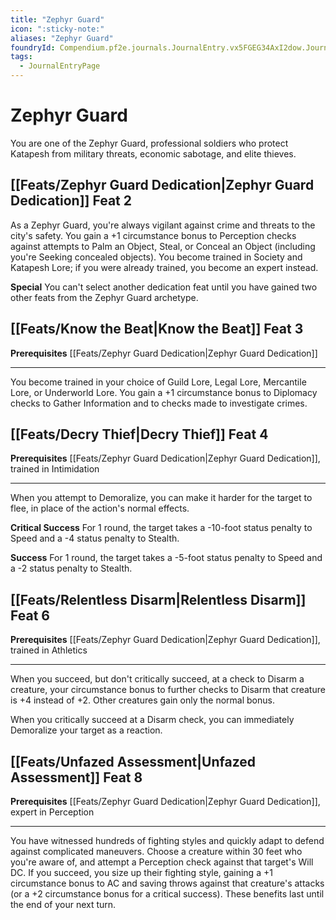 ```yaml
---
title: "Zephyr Guard"
icon: ":sticky-note:"
aliases: "Zephyr Guard"
foundryId: Compendium.pf2e.journals.JournalEntry.vx5FGEG34AxI2dow.JournalEntryPage.KORSADviZaSccs2W
tags:
  - JournalEntryPage
---
```


# Zephyr Guard
You are one of the Zephyr Guard, professional soldiers who protect Katapesh from military threats, economic sabotage, and elite thieves.

## [[Feats/Zephyr Guard Dedication|Zephyr Guard Dedication]] Feat 2

As a Zephyr Guard, you're always vigilant against crime and threats to the city's safety. You gain a +1 circumstance bonus to Perception checks against attempts to Palm an Object, Steal, or Conceal an Object (including you're Seeking concealed objects). You become trained in Society and Katapesh Lore; if you were already trained, you become an expert instead.

**Special** You can't select another dedication feat until you have gained two other feats from the Zephyr Guard archetype.

## [[Feats/Know the Beat|Know the Beat]] Feat 3

**Prerequisites** [[Feats/Zephyr Guard Dedication|Zephyr Guard Dedication]]

* * *

You become trained in your choice of Guild Lore, Legal Lore, Mercantile Lore, or Underworld Lore. You gain a +1 circumstance bonus to Diplomacy checks to Gather Information and to checks made to investigate crimes.

## [[Feats/Decry Thief|Decry Thief]] Feat 4

**Prerequisites** [[Feats/Zephyr Guard Dedication|Zephyr Guard Dedication]], trained in Intimidation

* * *

When you attempt to Demoralize, you can make it harder for the target to flee, in place of the action's normal effects.

**Critical Success** For 1 round, the target takes a -10-foot status penalty to Speed and a -4 status penalty to Stealth.

**Success** For 1 round, the target takes a -5-foot status penalty to Speed and a -2 status penalty to Stealth.

## [[Feats/Relentless Disarm|Relentless Disarm]] Feat 6

**Prerequisites** [[Feats/Zephyr Guard Dedication|Zephyr Guard Dedication]], trained in Athletics

* * *

When you succeed, but don't critically succeed, at a check to Disarm a creature, your circumstance bonus to further checks to Disarm that creature is +4 instead of +2. Other creatures gain only the normal bonus.

When you critically succeed at a Disarm check, you can immediately Demoralize your target as a reaction.

## [[Feats/Unfazed Assessment|Unfazed Assessment]] Feat 8

**Prerequisites** [[Feats/Zephyr Guard Dedication|Zephyr Guard Dedication]], expert in Perception

* * *

You have witnessed hundreds of fighting styles and quickly adapt to defend against complicated maneuvers. Choose a creature within 30 feet who you're aware of, and attempt a Perception check against that target's Will DC. If you succeed, you size up their fighting style, gaining a +1 circumstance bonus to AC and saving throws against that creature's attacks (or a +2 circumstance bonus for a critical success). These benefits last until the end of your next turn.